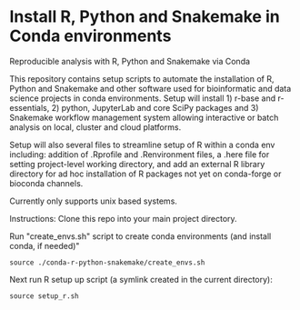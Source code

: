 # Install R, Python and Snakemake in Conda environments
Reproducible analysis with R, Python and Snakemake via Conda

This repository contains setup scripts to automate the installation of R, Python and Snakemake and other software used for bioinformatic and data science projects in conda environments. Setup will install 1) r-base and r-essentials, 2) python, JupyterLab and core SciPy packages and 3) Snakemake workflow management system allowing interactive or batch analysis on local, cluster and cloud platforms.

Setup will also several files to streamline setup of R within a conda env including: addition of .Rprofile and .Renvironment files, a .here file for setting project-level working directory, and add an external R library directory for ad hoc installation of R packages not yet on conda-forge or bioconda channels.

Currently only supports unix based systems.

Instructions:
Clone this repo into your main project directory.

Run "create_envs.sh" script to create conda environments (and install conda, if needed)"

```
source ./conda-r-python-snakemake/create_envs.sh
```

Next run R setup up script (a symlink created in the current directory):
```
source setup_r.sh
```
